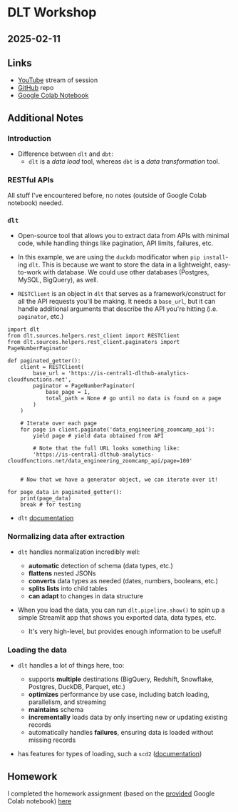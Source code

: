 # DLT Workshop 
## 2025-02-11

## Links
- [YouTube](https://www.youtube.com/watch?v=pgJWP_xqO1g) stream of session
- [GitHub](https://github.com/DataTalksClub/data-engineering-zoomcamp/tree/main/cohorts/2025/workshops/dlt) repo
- [Google Colab Notebook](https://colab.research.google.com/drive/1FiAHNFenM8RyptyTPtDTfqPCi5W6KX_V?usp=sharing) 

## Additional Notes 
### Introduction
- Difference between `dlt` and `dbt`: 
    - `dlt` is a *data load* tool, whereas `dbt` is a *data transformation* tool.

### RESTful APIs
All stuff I've encountered before, no notes (outside of Google Colab notebook) needed.

### `dlt`
- Open-source tool that allows you to extract data from APIs with minimal code, while handling things like pagination, API limits, failures, etc. 

- In this example, we are using the `duckdb` modificator when `pip install`-ing `dlt`. This is because we want to store the data in a lightweight, easy-to-work with database. We could use other databases (Postgres, MySQL, BigQuery), as well.

- `RESTClient` is an object in `dlt` that serves as a framework/construct for all the API requests you'll be making. It needs a `base_url`, but it can handle additional arguments that describe the API you're hitting (i.e. `paginator`, etc.)
```
import dlt
from dlt.sources.helpers.rest_client import RESTClient
from dlt.sources.helpers.rest_client.paginators import PageNumberPaginator

def paginated_getter():
    client = RESTClient(
        base_url = 'https://is-central1-dlthub-analytics-cloudfunctions.net',
        paginator = PageNumberPaginator(
            base_page = 1, 
            total_path = None # go until no data is found on a page
        )
    )

    # Iterate over each page
    for page in client.paginate('data_engineering_zoomcamp_api'): 
        yield page # yield data obtained from API

        # Note that the full URL looks something like: 
        'https://is-central1-dlthub-analytics-cloudfunctions.net/data_engineering_zoomcamp_api/page=100'


    # Now that we have a generator object, we can iterate over it!

for page_data in paginated_getter():
    print(page_data)
    break # for testing
```

- `dlt` [documentation](https://dlthub.com/docs/intro)

### Normalizing data after extraction
- `dlt` handles normalization incredibly well:
    - **automatic** detection of schema (data types, etc.)
    - **flattens** nested JSONs
    - **converts** data types as needed (dates, numbers, booleans, etc.)
    - **splits lists** into child tables
    - **can adapt** to changes in data structure

- When you load the data, you can run `dlt.pipeline.show()` to spin up a simple Streamlit app that shows you exported data, data types, etc.
    - It's very high-level, but provides enough information to be useful!

### Loading the data
- `dlt` handles a lot of things here, too:
    - supports **multiple** destinations (BigQuery, Redshift, Snowflake, Postgres, DuckDB, Parquet, etc.)
    - **optimizes** performance by use case, including batch loading, parallelism, and streaming
    - **maintains** schema
    - **incrementally** loads data by only inserting new or updating existing records
    - automatically handles **failures**, ensuring data is loaded without missing records

- has features for types of loading, such a `scd2` ([documentation](https://dlthub.com/docs/general-usage/incremental-loading#scd2-strategy))


## Homework
I completed the homework assignment (based on the [provided](https://colab.research.google.com/drive/1plqdl33K_HkVx0E0nGJrrkEUssStQsW7) Google Colab notebook) [here](https://colab.research.google.com/drive/1h2jnhnXXMx94Ic5l3nWjl5w4Kxdtr5AP?usp=sharing)


